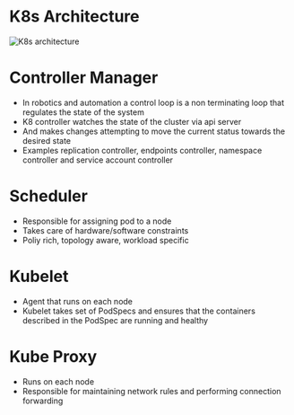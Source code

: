 # K8s Architecture

![K8s architecture](https://raw.githubusercontent.com/akhilputhiry/lti-sessions/master/kubernetes/k8-architecture.png)

# Controller Manager

* In robotics and automation a control loop is a non terminating loop that regulates the state of the system
* K8 controller watches the state of the cluster via api server
* And makes changes attempting to move the current status towards the desired state
* Examples replication controller, endpoints controller, namespace controller and service account controller

# Scheduler

* Responsible for assigning pod to a node
* Takes care of hardware/software constraints
* Poliy rich, topology aware, workload specific

# Kubelet

* Agent that runs on each node
* Kubelet takes set of PodSpecs and ensures that the containers described in the PodSpec are running and healthy


# Kube Proxy

* Runs on each node
* Responsible for maintaining network rules and performing connection forwarding
